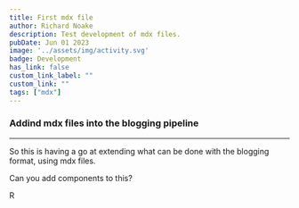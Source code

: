 ```yaml
---
title: First mdx file
author: Richard Noake
description: Test development of mdx files.
pubDate: Jun 01 2023
image: '../assets/img/activity.svg'
badge: Development
has_link: false
custom_link_label: ""
custom_link: ""
tags: ["mdx"]
---
```



### Addind mdx files into the blogging pipeline

---
So this is having a go at extending what can be done with the blogging format, using mdx files.

Can you add components to this?

R
